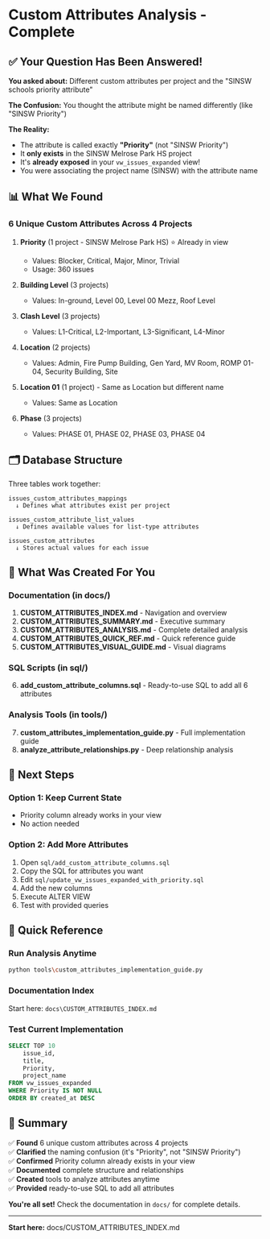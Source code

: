 # Custom Attributes Analysis - Complete

## ✅ Your Question Has Been Answered!

**You asked about:** Different custom attributes per project and the "SINSW schools priority attribute"

**The Confusion:** You thought the attribute might be named differently (like "SINSW Priority")

**The Reality:** 
- The attribute is called exactly **"Priority"** (not "SINSW Priority")
- It **only exists** in the SINSW Melrose Park HS project
- It's **already exposed** in your `vw_issues_expanded` view!
- You were associating the project name (SINSW) with the attribute name

## 📊 What We Found

### 6 Unique Custom Attributes Across 4 Projects

1. **Priority** (1 project - SINSW Melrose Park HS) ⭐ Already in view
   - Values: Blocker, Critical, Major, Minor, Trivial
   - Usage: 360 issues

2. **Building Level** (3 projects)
   - Values: In-ground, Level 00, Level 00 Mezz, Roof Level

3. **Clash Level** (3 projects)
   - Values: L1-Critical, L2-Important, L3-Significant, L4-Minor

4. **Location** (2 projects)
   - Values: Admin, Fire Pump Building, Gen Yard, MV Room, ROMP 01-04, Security Building, Site

5. **Location 01** (1 project) - Same as Location but different name
   - Values: Same as Location

6. **Phase** (3 projects)
   - Values: PHASE 01, PHASE 02, PHASE 03, PHASE 04

## 🗂️ Database Structure

Three tables work together:

```
issues_custom_attributes_mappings
  ↓ Defines what attributes exist per project
  
issues_custom_attribute_list_values  
  ↓ Defines available values for list-type attributes
  
issues_custom_attributes
  ↓ Stores actual values for each issue
```

## 📁 What Was Created For You

### Documentation (in docs/)
1. **CUSTOM_ATTRIBUTES_INDEX.md** - Navigation and overview
2. **CUSTOM_ATTRIBUTES_SUMMARY.md** - Executive summary
3. **CUSTOM_ATTRIBUTES_ANALYSIS.md** - Complete detailed analysis
4. **CUSTOM_ATTRIBUTES_QUICK_REF.md** - Quick reference guide
5. **CUSTOM_ATTRIBUTES_VISUAL_GUIDE.md** - Visual diagrams

### SQL Scripts (in sql/)
6. **add_custom_attribute_columns.sql** - Ready-to-use SQL to add all 6 attributes

### Analysis Tools (in tools/)
7. **custom_attributes_implementation_guide.py** - Full implementation guide
8. **analyze_attribute_relationships.py** - Deep relationship analysis

## 🚀 Next Steps

### Option 1: Keep Current State
- Priority column already works in your view
- No action needed

### Option 2: Add More Attributes
1. Open `sql/add_custom_attribute_columns.sql`
2. Copy the SQL for attributes you want
3. Edit `sql/update_vw_issues_expanded_with_priority.sql`
4. Add the new columns
5. Execute ALTER VIEW
6. Test with provided queries

## 🎯 Quick Reference

### Run Analysis Anytime
```bash
python tools\custom_attributes_implementation_guide.py
```

### Documentation Index
Start here: `docs\CUSTOM_ATTRIBUTES_INDEX.md`

### Test Current Implementation
```sql
SELECT TOP 10 
    issue_id, 
    title, 
    Priority,
    project_name
FROM vw_issues_expanded
WHERE Priority IS NOT NULL
ORDER BY created_at DESC
```

## 🎉 Summary

✅ **Found** 6 unique custom attributes across 4 projects  
✅ **Clarified** the naming confusion (it's "Priority", not "SINSW Priority")  
✅ **Confirmed** Priority column already exists in your view  
✅ **Documented** complete structure and relationships  
✅ **Created** tools to analyze attributes anytime  
✅ **Provided** ready-to-use SQL to add all attributes  

**You're all set!** Check the documentation in `docs/` for complete details.

---

**Start here:** docs/CUSTOM_ATTRIBUTES_INDEX.md
